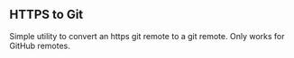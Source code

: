 ## HTTPS to Git

Simple utility to convert an https git remote to a git remote. Only works for GitHub remotes.
